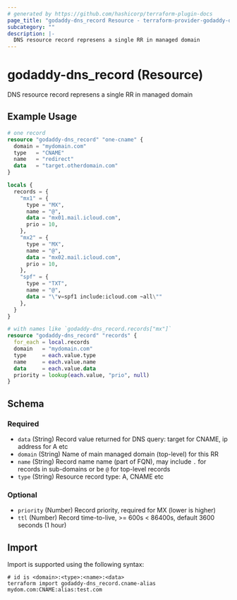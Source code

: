 ```yaml
---
# generated by https://github.com/hashicorp/terraform-plugin-docs
page_title: "godaddy-dns_record Resource - terraform-provider-godaddy-dns"
subcategory: ""
description: |-
  DNS resource record represens a single RR in managed domain
---
```


# godaddy-dns_record (Resource)

DNS resource record represens a single RR in managed domain

## Example Usage

```terraform
# one record
resource "godaddy-dns_record" "one-cname" {
  domain = "mydomain.com"
  type   = "CNAME"
  name   = "redirect"
  data   = "target.otherdomain.com"
}

locals {
  records = {
    "mx1" = {
      type = "MX",
      name = "@",
      data = "mx01.mail.icloud.com",
      prio = 10,
    },
    "mx2" = {
      type = "MX",
      name = "@",
      data = "mx02.mail.icloud.com",
      prio = 10,
    },
    "spf" = {
      type = "TXT",
      name = "@",
      data = "\"v=spf1 include:icloud.com ~all\""
    },
  }
}

# with names like `godaddy-dns_record.records["mx"]`
resource "godaddy-dns_record" "records" {
  for_each = local.records
  domain   = "mydomain.com"
  type     = each.value.type
  name     = each.value.name
  data     = each.value.data
  priority = lookup(each.value, "prio", null)
}
```

<!-- schema generated by tfplugindocs -->
## Schema

### Required

- `data` (String) Record value returned for DNS query: target for CNAME, ip address for A etc
- `domain` (String) Name of main managed domain (top-level) for this RR
- `name` (String) Record name name (part of FQN), may include `.` for records in sub-domains or be `@` for top-level records
- `type` (String) Resource record type: A, CNAME etc

### Optional

- `priority` (Number) Record priority, required for MX (lower is higher)
- `ttl` (Number) Record time-to-live, >= 600s < 86400s, default 3600 seconds (1 hour)

## Import

Import is supported using the following syntax:

```shell
# id is <domain>:<type>:<name>:<data>
terraform import godaddy-dns_record.cname-alias mydom.com:CNAME:alias:test.com
```
